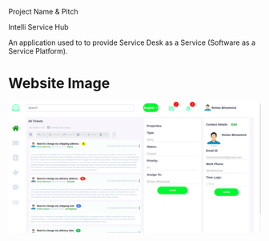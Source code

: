 Project Name & Pitch

Intelli Service Hub

An application used to  to provide Service Desk as a Service (Software as a Service Platform). 

# Website Image

![WEBSITE!](/src/assets/website-image.png)

